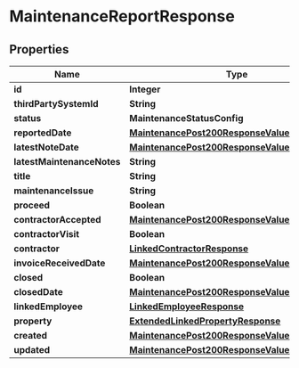 

# MaintenanceReportResponse


## Properties

| Name | Type | Description | Notes |
|------------ | ------------- | ------------- | -------------|
|**id** | **Integer** |  |  [optional] |
|**thirdPartySystemId** | **String** |  |  [optional] |
|**status** | **MaintenanceStatusConfig** |  |  [optional] |
|**reportedDate** | [**MaintenancePost200ResponseValueCreatedDate**](MaintenancePost200ResponseValueCreatedDate.md) |  |  [optional] |
|**latestNoteDate** | [**MaintenancePost200ResponseValueCreatedDate**](MaintenancePost200ResponseValueCreatedDate.md) |  |  [optional] |
|**latestMaintenanceNotes** | **String** |  |  [optional] |
|**title** | **String** |  |  [optional] |
|**maintenanceIssue** | **String** |  |  [optional] |
|**proceed** | **Boolean** |  |  [optional] |
|**contractorAccepted** | [**MaintenancePost200ResponseValueCreatedDate**](MaintenancePost200ResponseValueCreatedDate.md) |  |  [optional] |
|**contractorVisit** | **Boolean** |  |  [optional] |
|**contractor** | [**LinkedContractorResponse**](LinkedContractorResponse.md) |  |  [optional] |
|**invoiceReceivedDate** | [**MaintenancePost200ResponseValueCreatedDate**](MaintenancePost200ResponseValueCreatedDate.md) |  |  [optional] |
|**closed** | **Boolean** |  |  [optional] |
|**closedDate** | [**MaintenancePost200ResponseValueCreatedDate**](MaintenancePost200ResponseValueCreatedDate.md) |  |  [optional] |
|**linkedEmployee** | [**LinkedEmployeeResponse**](LinkedEmployeeResponse.md) |  |  [optional] |
|**property** | [**ExtendedLinkedPropertyResponse**](ExtendedLinkedPropertyResponse.md) |  |  [optional] |
|**created** | [**MaintenancePost200ResponseValueCreatedDate**](MaintenancePost200ResponseValueCreatedDate.md) |  |  [optional] |
|**updated** | [**MaintenancePost200ResponseValueCreatedDate**](MaintenancePost200ResponseValueCreatedDate.md) |  |  [optional] |



